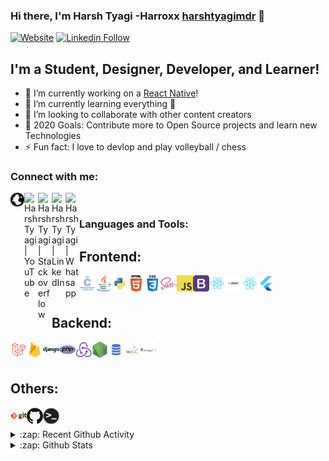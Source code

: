 ### Hi there, I'm Harsh Tyagi -Harroxx [harshtyagimdr][website] 👋

[![Website](https://img.shields.io/website?label=Harshtyagimdr&style=for-the-badge&url=https%3A%2F%2Fcodestackr.com)](https://harshtyagi-portfolio.firebaseapp.com/)
[![Linkedin Follow](https://img.shields.io/youtube/views/SExymfN_vvc?label=Youtube&style=for-the-badge)](youtube)

## I'm a Student, Designer, Developer, and Learner!

- 🔭 I’m currently working on a [React Native][reactNative]!
- 🌱 I’m currently learning everything 🤣
- 👯 I’m looking to collaborate with other content creators
- 🥅 2020 Goals: Contribute more to Open Source projects and learn new Technologies
- ⚡ Fun fact: I love to devlop and play volleyball / chess


### Connect with me:

[<img align="left" alt="Harsh Tyagi" width="22px" src="https://raw.githubusercontent.com/iconic/open-iconic/master/svg/globe.svg" />][website]
[<img align="left" alt="Harsh Tyagi | YouTube" width="22px" src="https://cdn.jsdelivr.net/npm/simple-icons@v3/icons/youtube.svg" />][youtube]
[<img align="left" alt="Harsh Tyagi | Stackoverflow" width="22px" src="https://cdn.jsdelivr.net/npm/simple-icons@v3/icons/stackoverflow.svg" />][stackoverflow]
[<img align="left" alt="Harsh Tyagi | LinkedIn" width="22px" src="https://cdn.jsdelivr.net/npm/simple-icons@v3/icons/linkedin.svg" />][linkedin]
[<img align="left" alt="Harsh Tyagi | Whatsapp" width="22px" src="https://cdn.jsdelivr.net/npm/simple-icons@v3/icons/whatsapp.svg" />][whatsapp]

<br />

### Languages and Tools:

## Frontend:
[<img align="left" alt="C" width="26px" src="https://raw.githubusercontent.com/github/explore/e94815998e4e0713912fed477a1f346ec04c3da2/topics/c/c.png" />][website]
[<img align="left" alt="Java" width="26px" src="https://raw.githubusercontent.com/github/explore/e94815998e4e0713912fed477a1f346ec04c3da2/topics/java/java.png" />][website]
[<img align="left" alt="Python" width="26px" src="https://raw.githubusercontent.com/github/explore/e94815998e4e0713912fed477a1f346ec04c3da2/topics/python/python.png" />][website]
[<img align="left" alt="HTML5" width="26px" src="https://raw.githubusercontent.com/github/explore/80688e429a7d4ef2fca1e82350fe8e3517d3494d/topics/html/html.png" />][website]
[<img align="left" alt="CSS3" width="26px" src="https://raw.githubusercontent.com/github/explore/80688e429a7d4ef2fca1e82350fe8e3517d3494d/topics/css/css.png" />][website]
[<img align="left" alt="Sass" width="26px" src="https://raw.githubusercontent.com/github/explore/80688e429a7d4ef2fca1e82350fe8e3517d3494d/topics/sass/sass.png" />][website]
[<img align="left" alt="JavaScript" width="26px" src="https://raw.githubusercontent.com/github/explore/80688e429a7d4ef2fca1e82350fe8e3517d3494d/topics/javascript/javascript.png" />][website]
[<img align="left" alt="Bootstrap" width="26px" src="https://raw.githubusercontent.com/github/explore/e94815998e4e0713912fed477a1f346ec04c3da2/topics/bootstrap/bootstrap.png" />][website]
[<img align="left" alt="React" width="26px" src="https://raw.githubusercontent.com/github/explore/80688e429a7d4ef2fca1e82350fe8e3517d3494d/topics/react/react.png" />][website]
[<img align="left" alt="Jqery" width="26px" src="https://raw.githubusercontent.com/github/explore/e94815998e4e0713912fed477a1f346ec04c3da2/topics/jquery/jquery.png" />][website]
[<img align="left" alt="React-Native" width="26px" src="https://raw.githubusercontent.com/github/explore/e94815998e4e0713912fed477a1f346ec04c3da2/topics/react-native/react-native.png" />][website]
[<img align="left" alt="Flutter" width="26px" src="https://raw.githubusercontent.com/github/explore/e94815998e4e0713912fed477a1f346ec04c3da2/topics/flutter/flutter.png" />][website]
<br />
<br />

## Backend:
[<img align="left" alt="Laravel" width="26px" src="https://raw.githubusercontent.com/github/explore/e94815998e4e0713912fed477a1f346ec04c3da2/topics/laravel/laravel.png" />][website]
[<img align="left" alt="Firebase" width="26px" src="https://raw.githubusercontent.com/github/explore/e94815998e4e0713912fed477a1f346ec04c3da2/topics/firebase/firebase.png" />][website]
[<img align="left" alt="Django" width="26px" src="https://raw.githubusercontent.com/github/explore/e94815998e4e0713912fed477a1f346ec04c3da2/topics/django/django.png" />][website]
[<img align="left" alt="PHP" width="26px" src="https://raw.githubusercontent.com/github/explore/e94815998e4e0713912fed477a1f346ec04c3da2/topics/php/php.png" />][website]
[<img align="left" alt="Redux" width="26px" src="https://raw.githubusercontent.com/github/explore/e94815998e4e0713912fed477a1f346ec04c3da2/topics/redux/redux.png" />][website]
[<img align="left" alt="Node.js" width="26px" src="https://raw.githubusercontent.com/github/explore/80688e429a7d4ef2fca1e82350fe8e3517d3494d/topics/nodejs/nodejs.png" />][website]
[<img align="left" alt="SQL" width="26px" src="https://raw.githubusercontent.com/github/explore/80688e429a7d4ef2fca1e82350fe8e3517d3494d/topics/sql/sql.png" />][website]
[<img align="left" alt="MySQL" width="26px" src="https://raw.githubusercontent.com/github/explore/80688e429a7d4ef2fca1e82350fe8e3517d3494d/topics/mysql/mysql.png" />][website]
[<img align="left" alt="MongoDB" width="26px" src="https://raw.githubusercontent.com/github/explore/80688e429a7d4ef2fca1e82350fe8e3517d3494d/topics/mongodb/mongodb.png" />][website]
<br />
<br />

## Others:
[<img align="left" alt="Git" width="26px" src="https://raw.githubusercontent.com/github/explore/80688e429a7d4ef2fca1e82350fe8e3517d3494d/topics/git/git.png" />][website]
[<img align="left" alt="GitHub" width="26px" src="https://raw.githubusercontent.com/github/explore/78df643247d429f6cc873026c0622819ad797942/topics/github/github.png" />][website]
[<img align="left" alt="Terminal" width="26px" src="https://raw.githubusercontent.com/github/explore/80688e429a7d4ef2fca1e82350fe8e3517d3494d/topics/terminal/terminal.png" />][website]

<br />
<br />

<details>
  <summary>:zap: Recent Github Activity</summary>
  
<!--START_SECTION:activity-->
1. ❗️ Formik in React [#1](https://github.com/harshtyagimdr/Formik-React) in [harshtyagimdr/Formik-React](https://github.com/harshtyagimdr/Formik-React)
2. 🎉 Counting People Face [#2](https://github.com/harshtyagimdr/Counting_people) in [harshtyagimdr/Counting_face](https://github.com/harshtyagimdr/Counting_people)
3. 🗣 Pe_Paytm [#3](https://github.com/harshtyagimdr/pe_paytm) in [harshtyagimdr/pe_paytm](https://github.com/harshtyagimdr/pe_paytm)
4. 💪 Firebase CRUD [#4](https://github.com/harshtyagimdr/firebase_crud) in [harshtyagimdr/firebase_crud](https://github.com/harshtyagimdr/firebase_crud)
5. 🗣 RazorPay in Flutter [#5](https://github.com/harshtyagimdr/RazorPay_flutter) in [harshtyagimdr/RazorPay_flutter](https://github.com/harshtyagimdr/RazorPay_flutter)
<!--END_SECTION:activity-->

</details>

<details>
  <summary>:zap: Github Stats</summary>

  <img align="left" alt="harshtyagimdr's Github Stats" src="https://github-readme-stats.codestackr.vercel.app/api?username=harshtyagimdr&show_icons=true&hide_border=true" />

</details>

[website]: https://harshtyagi-portfolio.firebaseapp.com/
[linkedin]: https://www.linkedin.com/in/harsh-tyagi-115019179/
[facebook]: https://www.facebook.com/harsh.tyagi.12532
[stackoverflow]:https://stackoverflow.com/users/11211951/harsh-tyagi?tab=profile
[reactNative]:https://reactnative.dev/
[youtube]:https://www.youtube.com/channel/UCv63oQ42tu2ZSYG7VgjVx4g/
[whatsapp]:https://bit.ly/2X6WEO5